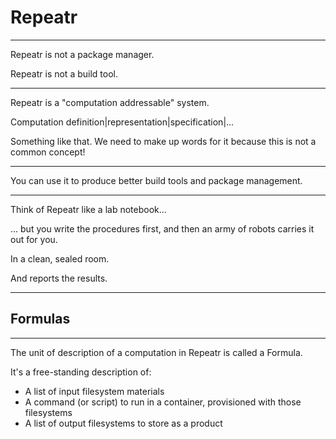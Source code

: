 Repeatr
=======

---

Repeatr is not a package manager.

Repeatr is not a build tool.

---

Repeatr is a "computation addressable" system.

Computation definition|representation|specification|...

Something like that.  We need to make up words for it because this is not a common concept!

---

You can use it to produce better build tools and package management.

---

Think of Repeatr like a lab notebook...

... but you write the procedures first, and then
an army of robots carries it out for you.

In a clean, sealed room.

And reports the results.

---

## Formulas

---

The unit of description of a computation in Repeatr is called a Formula.

It's a free-standing description of:

- A list of input filesystem materials
- A command (or script) to run in a container, provisioned with those filesystems
- A list of output filesystems to store as a product
